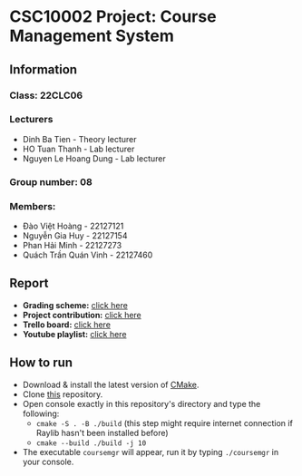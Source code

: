 # **CSC10002 Project: Course Management System**
## Information
### **Class:** 22CLC06  
### **Lecturers**
- Dinh Ba Tien - Theory lecturer
- HO Tuan Thanh - Lab lecturer
- Nguyen Le Hoang Dung - Lab lecturer
### **Group number:** 08  

### **Members:**
* Đào Việt Hoàng - 22127121
* Nguyễn Gia Huy - 22127154
* Phan Hải Minh - 22127273
* Quách Trần Quán Vinh - 22127460

## **Report**
* **Grading scheme:** [click here](https://docs.google.com/spreadsheets/d/1s5OEkUdJzRBqYWLrOw1l1DQr69GF9VySEnOWnnZjz9M/edit#gid=0)
* **Project contribution:** [click here](https://docs.google.com/spreadsheets/d/18E4Wq1M6wVrhHKGyBCb0RZhd_UIMp2ezDnBMnfwRFbQ/edit#gid=1781385760)
* **Trello board:** [click here](https://trello.com/b/ZICL795D/csc1000222clc06coursemanagementsystemgroup08)
* **Youtube playlist:** [click here](https://www.youtube.com/playlist?list=PLBx7FYK-PoLYqqUns53rylqZhp9n_V4dV)
## **How to run**

* Download & install the latest version of [CMake](https://cmake.org/download/).
* Clone [this](https://github.com/hydroshiba/CSC10002-Course-Management) repository.
* Open console exactly in this repository's directory and type the following:
    * `cmake -S . -B ./build` (this step might require internet connection if Raylib hasn't been installed before)
    * `cmake --build ./build -j 10`
* The executable `coursemgr` will appear, run it by typing `./coursemgr` in your console.
